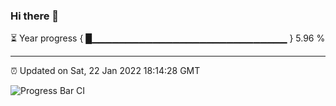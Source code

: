 ### Hi there 👋

⏳ Year progress { █▁▁▁▁▁▁▁▁▁▁▁▁▁▁▁▁▁▁▁▁▁▁▁▁▁▁▁▁▁ } 5.96 %

---

⏰ Updated on Sat, 22 Jan 2022 18:14:28 GMT

![Progress Bar CI](https://github.com/liununu/liununu/workflows/Progress%20Bar%20CI/badge.svg)
